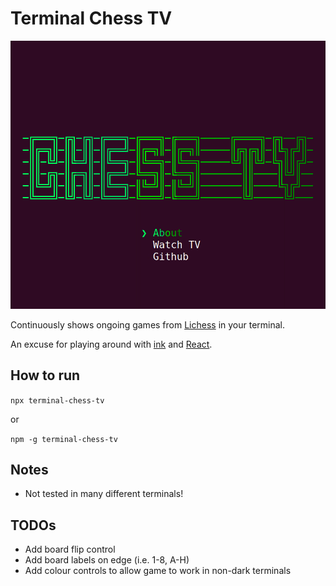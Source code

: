 # Terminal Chess TV

![A gif of the game](./demo.gif)

Continuously shows ongoing games from [Lichess](https://lichess.org) in your terminal.

An excuse for playing around with [ink](https://github.com/vadimdemedes/ink) and [React](https://reactjs.org).

## How to run

`npx terminal-chess-tv`

or 

`npm -g terminal-chess-tv`

## Notes

- Not tested in many different terminals!

## TODOs

- Add board flip control
- Add board labels on edge (i.e. 1-8, A-H)
- Add colour controls to allow game to work in non-dark terminals